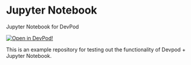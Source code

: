 # Jupyter Notebook

Jupyter Notebook for DevPod

[![Open in DevPod!](https://devpod.sh/assets/open-in-devpod.svg)](https://devpod.sh/open#https://github.com/loft-sh/examples/devpod/jupyter-notebook-hello-world)

This is an example repository for testing out the functionality of Devpod + Jupyter Notebook.

